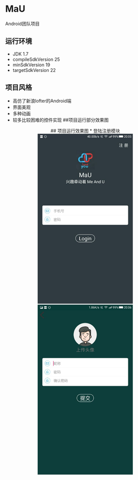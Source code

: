 # MaU
Android团队项目
## 运行环境
* JDK 1.7
* compileSdkVersion 25
* minSdkVersion 19
* targetSdkVersion 22
## 项目风格
* 高仿了新浪lofter的Android端
* 界面美观
* 多种动画
* 较多比较困难的控件实现
##项目运行部分效果图
<div  style="text-align:center;">
## 项目运行效果图
* 登陆注册模块
<div  style="text-align:center;">
<div>
  <img src="https://raw.githubusercontent.com/GitHub-bigT/MaU/master/images/mau_login.jpg" width="300px"/>
  <img src="https://github.com/GitHub-bigT/MaU/blob/master/images/mau_register.jpg" width="300px"/>
</div>
<div>
  
</div>
</div>

